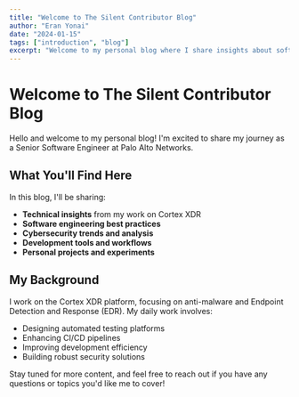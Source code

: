 ```yaml
---
title: "Welcome to The Silent Contributor Blog"
author: "Eran Yonai"
date: "2024-01-15"
tags: ["introduction", "blog"]
excerpt: "Welcome to my personal blog where I share insights about software engineering, cybersecurity, and technical topics."
---
```


# Welcome to The Silent Contributor Blog

Hello and welcome to my personal blog! I'm excited to share my journey as a Senior Software Engineer at Palo Alto Networks.

## What You'll Find Here

In this blog, I'll be sharing:

- **Technical insights** from my work on Cortex XDR
- **Software engineering best practices**
- **Cybersecurity trends and analysis**
- **Development tools and workflows**
- **Personal projects and experiments**

## My Background

I work on the Cortex XDR platform, focusing on anti-malware and Endpoint Detection and Response (EDR). My daily work involves:

- Designing automated testing platforms
- Enhancing CI/CD pipelines
- Improving development efficiency
- Building robust security solutions

Stay tuned for more content, and feel free to reach out if you have any questions or topics you'd like me to cover!